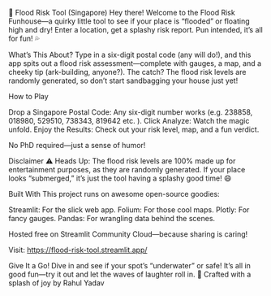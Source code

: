 🌊 Flood Risk Tool (Singapore)
Hey there! Welcome to the Flood Risk Funhouse—a quirky little tool to see if your place is “flooded” or floating high and dry! Enter a location, get a splashy risk report. Pun intended, it’s all for fun! 💦

What’s This About?
Type in a six-digit postal code (any will do!), and this app spits out a flood risk assessment—complete with gauges, a map, and a cheeky tip (ark-building, anyone?). The catch? The flood risk levels are randomly generated, so don’t start sandbagging your house just yet!

How to Play

Drop a Singapore Postal Code: Any six-digit number works (e.g. 238858, 018980, 529510, 738343, 819642 etc. ).
Click Analyze: Watch the magic unfold.
Enjoy the Results: Check out your risk level, map, and a fun verdict.

No PhD required—just a sense of humor!

Disclaimer
⚠️ Heads Up: The flood risk levels are 100% made up for entertainment purposes, as they are randomly generated. If your place looks “submerged,” it’s just the tool having a splashy good time! 😄

Built With
This project runs on awesome open-source goodies:

Streamlit: For the slick web app.
Folium: For those cool maps.
Plotly: For fancy gauges.
Pandas: For wrangling data behind the scenes.

Hosted free on Streamlit Community Cloud—because sharing is caring!

Visit: https://flood-risk-tool.streamlit.app/


Give It a Go!
Dive in and see if your spot’s “underwater” or safe! It’s all in good fun—try it out and let the waves of laughter roll in. 🌊
Crafted with a splash of joy by Rahul Yadav
